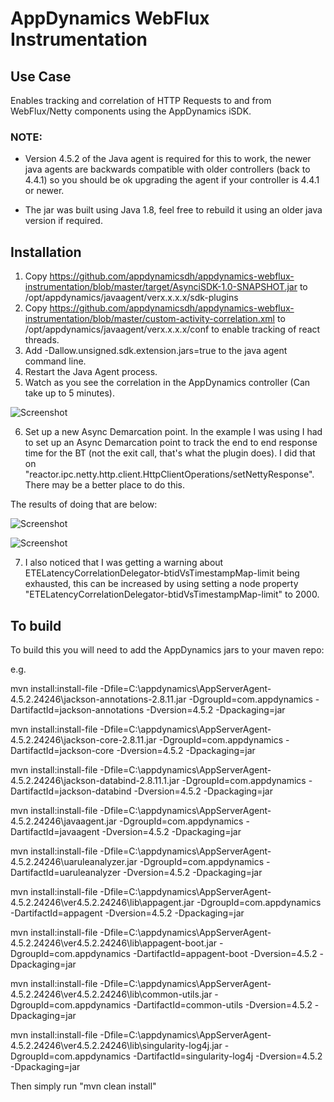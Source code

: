 # AppDynamics WebFlux Instrumentation

## Use Case
Enables tracking and correlation of HTTP Requests to and from WebFlux/Netty components using the AppDynamics iSDK. 

### NOTE: 

- Version 4.5.2 of the Java agent is required for this to work, the newer java agents are backwards compatible with older controllers (back to 4.4.1) so you should be ok upgrading the agent if your controller is 4.4.1 or newer.

- The jar was built using Java 1.8, feel free to rebuild it using an older java version if required.

## Installation

1. Copy https://github.com/appdynamicsdh/appdynamics-webflux-instrumentation/blob/master/target/AsynciSDK-1.0-SNAPSHOT.jar to /opt/appdynamics/javaagent/verx.x.x.x/sdk-plugins
2. Copy https://github.com/appdynamicsdh/appdynamics-webflux-instrumentation/blob/master/custom-activity-correlation.xml to /opt/appdynamics/javaagent/verx.x.x.x/conf to enable tracking of react threads.
3. Add -Dallow.unsigned.sdk.extension.jars=true to the java agent command line.
4. Restart the Java Agent process.
5. Watch as you see the correlation in the AppDynamics controller (Can take up to 5 minutes).

![Screenshot](https://github.com/appdynamicsdh/appdynamics-webflux-instrumentation/blob/master/webflux.png)

6. Set up a new Async Demarcation point. In the example I was using I had to set up an Async Demarcation point to track the end to end response time for the BT (not the exit call, that's what the plugin does). I did that on "reactor.ipc.netty.http.client.HttpClientOperations/setNettyResponse". There may be a better place to do this.

The results of doing that are below:

![Screenshot](https://github.com/appdynamicsdh/appdynamics-webflux-instrumentation/blob/master/webflux2.png)

![Screenshot](https://github.com/appdynamicsdh/appdynamics-webflux-instrumentation/blob/master/webflux3.png)

7. I also noticed that I was getting a warning about ETELatencyCorrelationDelegator-btidVsTimestampMap-limit being exhausted, this can be increased by using setting a node property "ETELatencyCorrelationDelegator-btidVsTimestampMap-limit" to 2000.

## To build

To build this you will need to add the AppDynamics jars to your maven repo:

e.g.

mvn install:install-file -Dfile=C:\appdynamics\AppServerAgent-4.5.2.24246\jackson-annotations-2.8.11.jar -DgroupId=com.appdynamics -DartifactId=jackson-annotations -Dversion=4.5.2 -Dpackaging=jar

mvn install:install-file -Dfile=C:\appdynamics\AppServerAgent-4.5.2.24246\jackson-core-2.8.11.jar -DgroupId=com.appdynamics -DartifactId=jackson-core -Dversion=4.5.2 -Dpackaging=jar

mvn install:install-file -Dfile=C:\appdynamics\AppServerAgent-4.5.2.24246\jackson-databind-2.8.11.1.jar -DgroupId=com.appdynamics -DartifactId=jackson-databind -Dversion=4.5.2 -Dpackaging=jar

mvn install:install-file -Dfile=C:\appdynamics\AppServerAgent-4.5.2.24246\javaagent.jar -DgroupId=com.appdynamics -DartifactId=javaagent -Dversion=4.5.2 -Dpackaging=jar

mvn install:install-file -Dfile=C:\appdynamics\AppServerAgent-4.5.2.24246\uaruleanalyzer.jar -DgroupId=com.appdynamics -DartifactId=uaruleanalyzer -Dversion=4.5.2 -Dpackaging=jar

mvn install:install-file -Dfile=C:\appdynamics\AppServerAgent-4.5.2.24246\ver4.5.2.24246\lib\appagent.jar -DgroupId=com.appdynamics -DartifactId=appagent -Dversion=4.5.2 -Dpackaging=jar

mvn install:install-file -Dfile=C:\appdynamics\AppServerAgent-4.5.2.24246\ver4.5.2.24246\lib\appagent-boot.jar -DgroupId=com.appdynamics -DartifactId=appagent-boot -Dversion=4.5.2 -Dpackaging=jar

mvn install:install-file -Dfile=C:\appdynamics\AppServerAgent-4.5.2.24246\ver4.5.2.24246\lib\common-utils.jar -DgroupId=com.appdynamics -DartifactId=common-utils -Dversion=4.5.2 -Dpackaging=jar

mvn install:install-file -Dfile=C:\appdynamics\AppServerAgent-4.5.2.24246\ver4.5.2.24246\lib\singularity-log4j.jar -DgroupId=com.appdynamics -DartifactId=singularity-log4j -Dversion=4.5.2 -Dpackaging=jar

Then simply run "mvn clean install"


